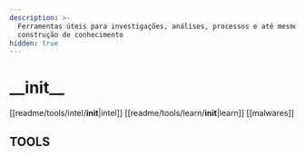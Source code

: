 ```yaml
---
description: >-
  Ferramentas úteis para investigações, análises, processos e até mesmo para a
  construção de conhecimento
hidden: true
---
```


# \_\_init\_\_

\[\[readme/tools/intel/**init**|intel]] \[\[readme/tools/learn/**init**|learn]] \[\[malwares]]

## TOOLS
